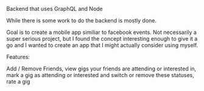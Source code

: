 Backend that uses GraphQL and Node

While there is some work to do the backend is mostly done.

Goal is to create a mobile app similiar to facebook events.
Not necessarily a super serious project, but I found the concept interesting enough to give it a go and I wanted to create an app
that I might actually consider using myself.

Features:

Add / Remove Friends, view gigs your friends are attending or interested in, mark a gig as attending or interested and switch or remove these statuses, rate a gig

